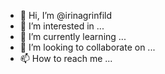 - 👋 Hi, I’m @irinagrinfild
- 👀 I’m interested in ...
- 🌱 I’m currently learning ...
- 💞️ I’m looking to collaborate on ...
- 📫 How to reach me ...

<!---
irinagrinfild/irinagrinfild is a ✨ special ✨ repository because its `README.md` (this file) appears on your GitHub profile.
You can click the Preview link to take a look at your changes.
--->

